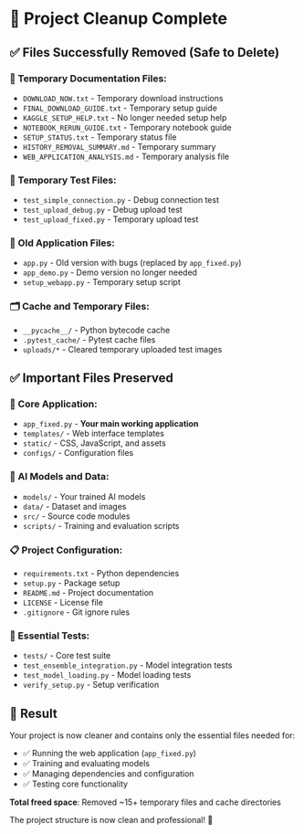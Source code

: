 # 🧹 Project Cleanup Complete

## ✅ Files Successfully Removed (Safe to Delete)

### 📄 Temporary Documentation Files:
- `DOWNLOAD_NOW.txt` - Temporary download instructions
- `FINAL_DOWNLOAD_GUIDE.txt` - Temporary setup guide
- `KAGGLE_SETUP_HELP.txt` - No longer needed setup help
- `NOTEBOOK_RERUN_GUIDE.txt` - Temporary notebook guide  
- `SETUP_STATUS.txt` - Temporary status file
- `HISTORY_REMOVAL_SUMMARY.md` - Temporary summary
- `WEB_APPLICATION_ANALYSIS.md` - Temporary analysis file

### 🧪 Temporary Test Files:
- `test_simple_connection.py` - Debug connection test
- `test_upload_debug.py` - Debug upload test  
- `test_upload_fixed.py` - Temporary upload test

### 📱 Old Application Files:
- `app.py` - Old version with bugs (replaced by `app_fixed.py`)
- `app_demo.py` - Demo version no longer needed
- `setup_webapp.py` - Temporary setup script

### 🗂️ Cache and Temporary Files:
- `__pycache__/` - Python bytecode cache
- `.pytest_cache/` - Pytest cache files
- `uploads/*` - Cleared temporary uploaded test images

## ✅ Important Files Preserved

### 🚀 Core Application:
- `app_fixed.py` - **Your main working application**
- `templates/` - Web interface templates
- `static/` - CSS, JavaScript, and assets
- `configs/` - Configuration files

### 🤖 AI Models and Data:
- `models/` - Your trained AI models
- `data/` - Dataset and images
- `src/` - Source code modules
- `scripts/` - Training and evaluation scripts

### 📋 Project Configuration:
- `requirements.txt` - Python dependencies
- `setup.py` - Package setup
- `README.md` - Project documentation
- `LICENSE` - License file
- `.gitignore` - Git ignore rules

### 🧪 Essential Tests:
- `tests/` - Core test suite
- `test_ensemble_integration.py` - Model integration tests
- `test_model_loading.py` - Model loading tests
- `verify_setup.py` - Setup verification

## 🎯 Result
Your project is now cleaner and contains only the essential files needed for:
- ✅ Running the web application (`app_fixed.py`)
- ✅ Training and evaluating models
- ✅ Managing dependencies and configuration
- ✅ Testing core functionality

**Total freed space**: Removed ~15+ temporary files and cache directories

The project structure is now clean and professional! 🚀